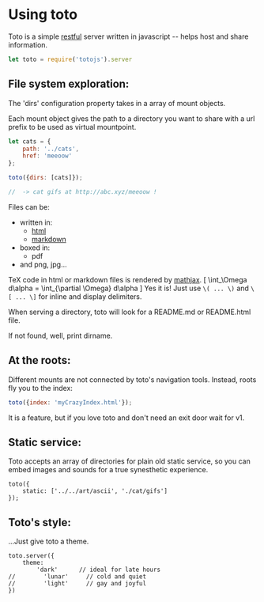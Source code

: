 # Using toto

Toto is a simple [restful][1] server written in javascript -- 
helps host and share information.

```javascript
let toto = require('totojs').server
```


## File system exploration: 

The 'dirs' configuration property takes in a array of 
mount objects.  

Each mount object gives the path to a directory you want to share 
with a url prefix to be used as virtual mountpoint.

```js
let cats = {
    path: '../cats', 
    href: 'meeoow'
};

toto({dirs: [cats]});

//  -> cat gifs at http://abc.xyz/meeoow !
```

Files can be: 
- written in:
    * [html][3]
    * [markdown][2]
- boxed in:
    * pdf 
- and png, jpg...

TeX code in html or markdown files is rendered by [mathjax][4].
\[ \int_\Omega d\alpha = \int_{\partial \Omega} d\alpha \]
Yes it is!  Just use `\( ... \)` and `\[ ... \]` for
inline and display delimiters.

When serving a directory, 
toto will look for a README.md or README.html 
file.

If not found, well, print dirname.

## At the roots:

Different mounts are not connected by toto's navigation tools.
Instead, roots fly you to the index: 
```js
toto({index: 'myCrazyIndex.html'});
```
It is a feature, but if you love toto and don't need an exit door 
wait for v1.

## Static service: 

Toto accepts an array of directories for plain old static service,
so you can embed images and sounds for a true synesthetic experience.

```
toto({
    static: ['../../art/ascii', './cat/gifs']
});
```

## Toto's style: 

...Just give toto a theme.

```
toto.server({ 
    theme: 
        'dark'      // ideal for late hours
//        'lunar'     // cold and quiet
//        'light'     // gay and joyful
})
```

[1]: https://en.wikipedia.org/wiki/Representational_state_transfer 
[2]: http://daringfireball.net/projects/markdown/syntax
[3]: https://developer.mozilla.org/en-US/docs/Web/HTML
[4]: https://www.mathjax.org/

